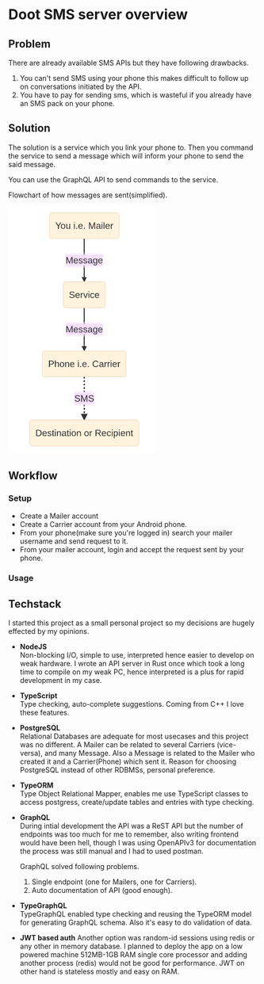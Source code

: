 # Doot SMS server overview

## Problem

There are already available SMS APIs but they have following drawbacks.

1. You can't send SMS using your phone this makes difficult to follow up on conversations initiated by the API.
2. You have to pay for sending sms, which is wasteful if you already have an SMS pack on your phone.

## Solution

The solution is a service which you link your phone to. Then you command the service to send a message which will inform your phone to send the said message.

You can use the GraphQL API to send commands to the service.

Flowchart of how messages are sent(simplified).

<img src="./images/flow.png" height="500px"/>


<!--
```mermaid
%%{init: {'theme':'base'}}%%
graph TD;
Mailer(You i.e. Mailer) -- Message -- Service(Service)
Service -- Message -- Phone(Phone i.e. Carrier)
Phone -. SMS .-> Destination(Destination or Recipient)
```
-->



## Workflow

### Setup

- Create a Mailer account
- Create a Carrier account from your Android phone.
- From your phone(make sure you're logged in) search your mailer username and send request to it.
- From your mailer account, login and accept the request sent by your phone.

### Usage

## Techstack

I started this project as a small personal project so my decisions are hugely effected by my opinions.

- **NodeJS** <br/>
  Non-blocking I/O, simple to use, interpreted hence easier to develop on weak hardware. I wrote an API server in Rust once which took a long time to compile on my weak PC, hence interpreted is a plus for rapid development in my case.
- **TypeScript** <br/>
  Type checking, auto-complete suggestions. Coming from C++ I love these features.
- **PostgreSQL** <br/>
  Relational Databases are adequate for most usecases and this project was no different. A Mailer can be related to several Carriers (vice-versa), and many Message. Also a Message is related to the Mailer who created it and a Carrier(Phone) which sent it.
  Reason for choosing PostgreSQL instead of other RDBMSs, personal preference.
- **TypeORM** <br/>
  Type Object Relational Mapper, enables me use TypeScript classes to access postgress, create/update tables and entries with type checking.
- **GraphQL** <br/>
  During intial development the API was a ReST API but the number of endpoints was too much for me to remember, also writing frontend would have been hell, though I was using OpenAPIv3 for documentation the process was still manual and I had to used postman.

  GraphQL solved following problems.

  1. Single endpoint (one for Mailers, one for Carriers).
  2. Auto documentation of API (good enough).

- **TypeGraphQL** <br/>
  TypeGraphQL enabled type checking and reusing the TypeORM model for generating GraphQL schema. Also it's easy to do validation of data.

- **JWT based auth**
  Another option was random-id sessions using redis or any other in memory database. I planned to deploy the app on a low powered machine 512MB-1GB RAM single core processor and adding another process (redis) would not be good for performance. JWT on other hand is stateless mostly and easy on RAM.
